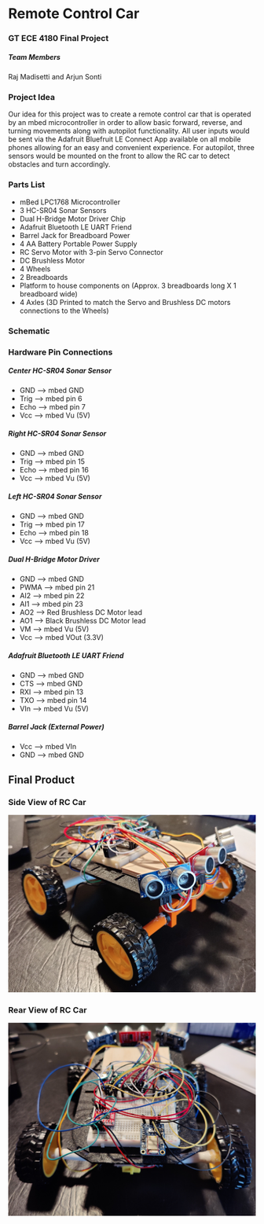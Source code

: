# Remote Control Car
### GT ECE 4180 Final Project

##### Team Members
Raj Madisetti and Arjun Sonti

### Project Idea
Our idea for this project was to create a remote control car that is operated by an mbed microcontroller in order to allow basic forward, reverse, and turning movements along with autopilot functionality. All user inputs would be sent via the Adafruit Bluefruit LE Connect App available on all mobile phones allowing for an easy and convenient experience. For autopilot, three sensors would be mounted on the front to allow the RC car to detect obstacles and turn accordingly. 

### Parts List
- mBed LPC1768 Microcontroller
- 3 HC-SR04 Sonar Sensors
- Dual H-Bridge Motor Driver Chip
- Adafruit Bluetooth LE UART Friend
- Barrel Jack for Breadboard Power
- 4 AA Battery Portable Power Supply
- RC Servo Motor with 3-pin Servo Connector
- DC Brushless Motor
- 4 Wheels
- 2 Breadboards
- Platform to house components on (Approx. 3 breadboards long X 1 breadboard wide)
- 4 Axles (3D Printed to match the Servo and Brushless DC motors connections to the Wheels)

### Schematic

### Hardware Pin Connections
##### Center HC-SR04 Sonar Sensor 
- GND --> mbed GND
- Trig --> mbed pin 6
- Echo --> mbed pin 7
- Vcc --> mbed Vu (5V)

##### Right HC-SR04 Sonar Sensor 
- GND --> mbed GND
- Trig --> mbed pin 15
- Echo --> mbed pin 16
- Vcc --> mbed Vu (5V)

##### Left HC-SR04 Sonar Sensor 
- GND --> mbed GND
- Trig --> mbed pin 17
- Echo --> mbed pin 18
- Vcc --> mbed Vu (5V)

##### Dual H-Bridge Motor Driver 
- GND --> mbed GND
- PWMA --> mbed pin 21
- AI2 --> mbed pin 22
- AI1 --> mbed pin 23
- AO2 --> Red Brushless DC Motor lead 
- AO1 --> Black Brushless DC Motor lead
- VM --> mbed Vu (5V)
- Vcc --> mbed VOut (3.3V)

##### Adafruit Bluetooth LE UART Friend
- GND --> mbed GND
- CTS --> mbed GND
- RXI --> mbed pin 13
- TXO --> mbed pin 14
- VIn --> mbed Vu (5V)

##### Barrel Jack (External Power)
- Vcc --> mbed VIn
- GND --> mbed GND

## Final Product
### Side View of RC Car
![Side View of RC Car](RCCarSide.jpg)
### Rear View of RC Car
![Rear View of RC Car](RCCarBack.jpg)
